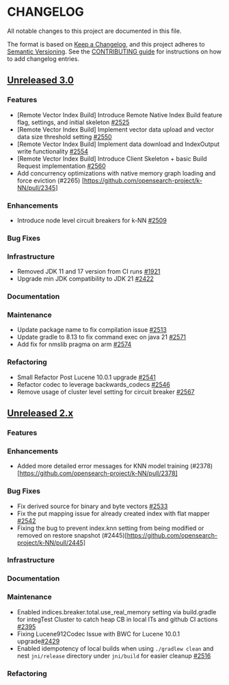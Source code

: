 
# CHANGELOG
All notable changes to this project are documented in this file.

The format is based on [Keep a Changelog](https://keepachangelog.com/en/1.0.0/), and this project adheres to [Semantic Versioning](https://semver.org/spec/v2.0.0.html). See the [CONTRIBUTING guide](./CONTRIBUTING.md#Changelog) for instructions on how to add changelog entries.

## [Unreleased 3.0](https://github.com/opensearch-project/k-NN/compare/2.x...HEAD)
### Features
* [Remote Vector Index Build] Introduce Remote Native Index Build feature flag, settings, and initial skeleton [#2525](https://github.com/opensearch-project/k-NN/pull/2525)
* [Remote Vector Index Build] Implement vector data upload and vector data size threshold setting [#2550](https://github.com/opensearch-project/k-NN/pull/2550)
* [Remote Vector Index Build] Implement data download and IndexOutput write functionality [#2554](https://github.com/opensearch-project/k-NN/pull/2554)
* [Remote Vector Index Build] Introduce Client Skeleton + basic Build Request implementation [#2560](https://github.com/opensearch-project/k-NN/pull/2560)
* Add concurrency optimizations with native memory graph loading and force eviction (#2265) [https://github.com/opensearch-project/k-NN/pull/2345]
### Enhancements
* Introduce node level circuit breakers for k-NN [#2509](https://github.com/opensearch-project/k-NN/pull/2509)
### Bug Fixes
### Infrastructure
* Removed JDK 11 and 17 version from CI runs [#1921](https://github.com/opensearch-project/k-NN/pull/1921)
* Upgrade min JDK compatibility to JDK 21 [#2422](https://github.com/opensearch-project/k-NN/pull/2422)
### Documentation
### Maintenance
* Update package name to fix compilation issue [#2513](https://github.com/opensearch-project/k-NN/pull/2513)
* Update gradle to 8.13 to fix command exec on java 21 [#2571](https://github.com/opensearch-project/k-NN/pull/2571)
* Add fix for nmslib pragma on arm [#2574](https://github.com/opensearch-project/k-NN/pull/2574)
### Refactoring
* Small Refactor Post Lucene 10.0.1 upgrade [#2541](https://github.com/opensearch-project/k-NN/pull/2541)
* Refactor codec to leverage backwards_codecs [#2546](https://github.com/opensearch-project/k-NN/pull/2546)
* Remove usage of cluster level setting for circuit breaker [#2567](https://github.com/opensearch-project/k-NN/pull/2567)

## [Unreleased 2.x](https://github.com/opensearch-project/k-NN/compare/2.19...2.x)
### Features
### Enhancements
- Added more detailed error messages for KNN model training (#2378)[https://github.com/opensearch-project/k-NN/pull/2378]
### Bug Fixes
* Fix derived source for binary and byte vectors [#2533](https://github.com/opensearch-project/k-NN/pull/2533/)
* Fix the put mapping issue for already created index with flat mapper [#2542](https://github.com/opensearch-project/k-NN/pull/2542)
* Fixing the bug to prevent index.knn setting from being modified or removed on restore snapshot (#2445)[https://github.com/opensearch-project/k-NN/pull/2445]
### Infrastructure
### Documentation
### Maintenance
* Enabled indices.breaker.total.use_real_memory setting via build.gradle for integTest Cluster to catch heap CB in local ITs and github CI actions [#2395](https://github.com/opensearch-project/k-NN/pull/2395/) 
* Fixing Lucene912Codec Issue with BWC for Lucene 10.0.1 upgrade[#2429](https://github.com/opensearch-project/k-NN/pull/2429)
* Enabled idempotency of local builds when using `./gradlew clean` and nest `jni/release` directory under `jni/build` for easier cleanup [#2516](https://github.com/opensearch-project/k-NN/pull/2516)
### Refactoring

